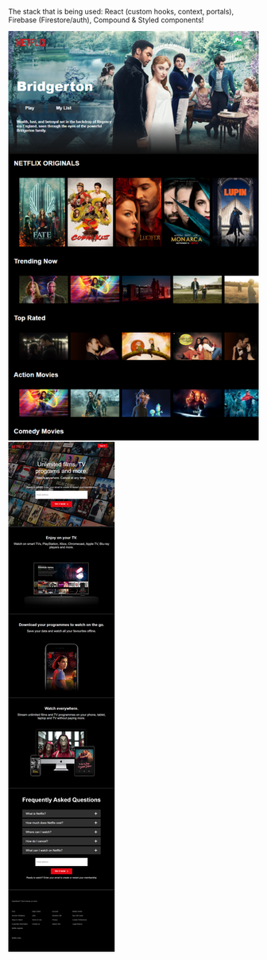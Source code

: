 The stack that is being used: React (custom hooks, context, portals), Firebase (Firestore/auth), Compound & Styled components!

<img src="/images/demo1.png">

<img src="/images/demo2.png">


